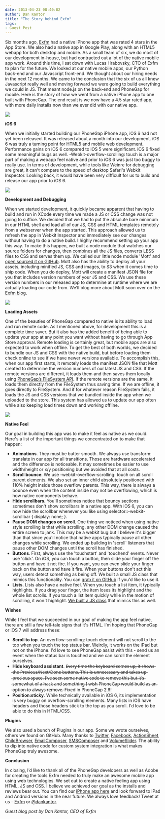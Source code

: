 ```yaml
---
date: 2013-04-23 08:40:02
author: Dan Kantor
title: "The Story behind Exfm"
tags:
- Guest Post
---
```


Six months ago, [Exfm](http://ex.fm) had a native iPhone app that was rated 4 stars in the App Store. We also had a native app in Google Play, along with an HTML5 webapp for both desktop and mobile. As a small team of six, we do most of our development in-house, but had contracted out a lot of the native mobile app work. Around this time, I sat down with Lucas Hrabovsky, CTO of Exfm to plan for the future. We looked at our native mobile apps, our Python back-end and our Javascript front-end. We thought about our hiring needs in the next 12 months. We came to the conclusion that the six of us all knew Javascript really well and moving forward we were going to build everything we could in JS. That meant node.js on the back-end and PhoneGap for mobile. Here is the story of how we went from a native iPhone app to one built with PhoneGap. The end result is we now have a 4.5 star rated app, with more daily installs now than we ever did with our native app.

![](/blog/uploads/2013-04/ratings.jpg)

**iOS 6**

When we initially started building our PhoneGap iPhone app, iOS 6 had not yet been released. It was released about a month into our development. iOS 6 was truly a turning point for HTML5 and mobile web development. Performance gains on iOS 6 compared to iOS 5 were significant. iOS 6 fixed some meaningful bugs as well. -Webkit-overflow-scrolling: touch is a major part of making a webapp feel native and prior to iOS 6 was just too buggy to really use. In terms of development, while tools like Weinre for debugging are great, it can't compare to the speed of desktop Safari's Webkit Inspector. Looking back, it would have been very difficult for us to build and release our app prior to iOS 6.

![](/blog/uploads/2013-04/ios.jpg)

**Development and Debugging**

When we started development, it quickly became apparent that having to build and run in XCode every time we made a JS or CSS change was not going to suffice. We decided that we had to put the absolute bare minimum in our HTML shell and load all of our JS, CSS and HTML templates remotely from a webserver when the app started. This approach allowed us to refresh the app in Webkit Inspector and immediately see our changes without having to do a native build. I highly recommend setting up your app this way. To make this happen, we built a node module that watches our source folders for changes, then combines all the JS files, converts LESS files to CSS and serves them up. We called our little node module 'Mott' and [open sourced it on GitHub](https://github.com/exfm/mott). Mott also has the ability to deploy all your assets, including minified JS, CSS and images, to S3 when it comes time to ship code. When you do deploy, Mott will create a manifest JSON file for you that includes version numbers of your JS and CSS. We use these version numbers in our released app to determine at runtime where we are actually loading our code from. We’ll blog more about Mott soon over on the [Exfm blog](http://blog.ex.fm/). 

![](/blog/uploads/2013-04/devdebug.jpg)

**Loading Assets**

One of the beauties of PhoneGap compared to native is its ability to load and run remote code. As I mentioned above, for development this is a complete time saver. But it also has the added benefit of being able to update your app at any point you want without having to go through App Store approval. Remote loading is certainly great, but mobile apps are also expected to work when offline. To get the best of both worlds, we decided to bundle our JS and CSS with the native build, but before loading them check online to see if we have newer versions available. To accomplish this, when our app first starts, it remotely loads the manifest JSON file that Mott created to determine the version numbers of our latest JS and CSS. If the remote versions are different, it loads them and then saves them locally using [PhoneGap’s FileSystem API](http://docs.phonegap.com/en/2.6.0/cordova_file_file.md.html#FileSystem). If the remote versions are the same, it loads them directly from the FileSystem thus saving time. If we are offline, it goes directly to FileSystem. And if for whatever reason FileSystem fails, it loads the JS and CSS versions that we bundled inside the app when we uploaded to the store. This system has allowed us to update our app often while also keeping load times down and working offline. 

![](/blog/uploads/2013-04/loadingassets.jpg)

**Native Feel**

Our goal in building this app was to make it feel as native as we could. Here's a list of the important things we concentrated on to make that happen: 

* **Animations**. They must be butter smooth. We always use transform: translate in our app for all transitions. Those are hardware accelerated and the difference is noticeable. It may sometimes be easier to use width/height or x/y positioning but we avoided that at all costs.  
* **Scroll bounce**. We use -webkit-overflow-scrolling: touch on all scroll parent elements. We also set an inner child absolutely positioned with 110% height inside those overflow parents. This way, there is always a bounce even when the content inside may not be overflowing, which is how native components behave. 
* **Hide scrollbars**. You'll sometimes notice that bouncy sections sometimes don't show scrollbars in a native app. With iOS 6, you can now hide the scrollbar whenever you like using selector::-webkit-scrollbar { display: none; }. 
* **Pause DOM changes on scroll**. One thing we noticed when using native style scrolling is that while scrolling, any other DOM change caused the entire screen to jank. This may be a webkit bug but I believe it's bigger than that since you'll notice that native apps typically pause all other changes while scrolling. We ended up building in 'scroll' listeners that pause other DOM changes until the scroll has finished. 
* **Buttons**. First, always use the 'touchstart' and 'touchend' events. Never use 'click'. On iOS, you can touch a button, then slide your finger off the button and have it not fire. If you want, you can even slide your finger back on the button and have it fire. When your buttons don't act this way, users detect something as being off. We built a small JS class that mimics this functionality. You can [grab it on GitHub](https://github.com/exfm/touch-element) if you'd like to use it. 
* **Lists**. Lists also have a native feel. When you touch a list item, it typically highlights. If you drag your finger, the item loses its highlight and the whole list scrolls. If you touch a list item quickly while in the motion of scrolling, it won't highlight. [We built a JS class](https://github.com/exfm/touch-list-item) that mimics this as well. 

**Wishes**

While I feel that we succeeded in our goal of making the app feel native, there are still a few tell-tale signs that it's HTML. I'm hoping that PhoneGap or iOS 7 will address these:

* **Scroll to top**. An overflow-scrolling: touch element will not scroll to the top when you touch the top status bar. Weirdly, it works on the iPad but not on the iPhone. I'd love to see PhoneGap assist with this - send us an event when the status bar is touched and we can scroll the element ourselves.  
* **Hide keyboard assistant**. E̶v̶e̶r̶y̶ ̶t̶i̶m̶e̶ ̶t̶h̶e̶ ̶k̶e̶y̶b̶o̶a̶r̶d̶ ̶c̶o̶m̶e̶s̶ ̶u̶p̶,̶ ̶i̶t̶ ̶s̶h̶o̶w̶s̶ ̶t̶h̶e̶ ̶P̶r̶e̶v̶i̶o̶u̶s̶/̶N̶e̶x̶t̶/̶D̶o̶n̶e̶ ̶b̶u̶t̶t̶o̶n̶s̶.̶ ̶T̶h̶i̶s̶ ̶i̶s̶ ̶u̶n̶n̶e̶c̶e̶s̶s̶a̶r̶y̶ ̶a̶n̶d̶ ̶t̶a̶k̶e̶s̶ ̶u̶p̶ ̶p̶r̶e̶c̶i̶o̶u̶s̶ ̶s̶p̶a̶c̶e̶.̶ ̶I̶'̶v̶e̶ ̶s̶e̶e̶n̶ ̶s̶o̶m̶e̶ ̶n̶a̶t̶i̶v̶e̶ ̶c̶o̶d̶e̶ ̶t̶o̶ ̶r̶e̶m̶o̶v̶e̶ ̶t̶h̶i̶s̶ ̶b̶u̶t̶ ̶i̶t̶'̶s̶ ̶s̶o̶m̶e̶w̶h̶a̶t̶ ̶o̶f̶ ̶a̶ ̶h̶a̶c̶k̶ ̶a̶n̶d̶ ̶s̶o̶m̶e̶t̶h̶i̶n̶g̶ ̶I̶ ̶w̶i̶s̶h̶ ̶P̶h̶o̶n̶e̶G̶a̶p̶ ̶w̶o̶u̶l̶d̶ ̶b̶u̶i̶l̶d̶ ̶a̶s̶ ̶a̶n̶ ̶o̶p̶t̶i̶o̶n̶ ̶t̶o̶ ̶a̶l̶w̶a̶y̶s̶ ̶r̶e̶m̶o̶v̶e̶.̶  Fixed in PhoneGap 2.6!  
* **Position:sticky**. While technically available in iOS 6, its implementation is very buggy on overflow-scrolling elements. Many lists in iOS have headers and those headers stick to the top as you scroll. I'd love to be able to do this in HTML/CSS.

**Plugins**

We also used a bunch of Plugins in our app. Some we wrote ourselves, others we found on GitHub. Many thanks to [Twitter](https://github.com/phonegap/phonegap-plugins/tree/master/iOS/Twitter), [Facebook](https://github.com/phonegap/phonegap-facebook-plugin), [ActionSheet](https://github.com/mgcrea/cordova-actionsheet), [ChildBrowser](https://github.com/phonegap/phonegap-plugins/tree/master/iOS/ChildBrowser), [EmailComposer](https://github.com/phonegap/phonegap-plugins/tree/master/iOS/EmailComposer), [SMSComposer](https://github.com/phonegap/phonegap-plugins/tree/master/iOS/SMSComposer) and [VolumeSlider](https://github.com/devgeeks/VolumeSlider). The ability to dip into native code for custom system integration is what makes PhoneGap truly awesome. 

**Conclusion**

In closing, I’d like to thank all of the PhoneGap developers as well as Adobe for creating the tools Exfm needed to truly make an awesome mobile app using web technologies. We set out to create a native feeling app using HTML, JS and CSS. I believe we achieved our goal as the installs and reviews bear out. You can find our [iPhone app here](http://ex.fm/iphone) and look forward to iPad and Android versions in the near future. We always love feedback! Tweet at us - [Exfm](https://twitter.com/exfm) or [@dankantor](https://twitter.com/dankantor).

*Guest blog post by Dan Kantor, CEO of Exfm*